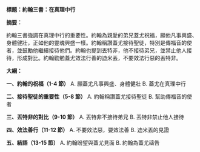 **標題：約翰三書：在真理中行**

**摘要：**

約翰三書強調在真理中行的重要性。約翰為親愛的弟兄蓋尤祝福，願他凡事興盛、身體健壯，正如他的靈魂興盛一樣。約翰稱讚蓋尤接待聖徒，特別是傳福音的使者，並鼓勵他繼續接待他們。約翰也提到丟特非，他不接待弟兄，並禁止他人接待，形成對比。約翰勸勉蓋尤效法行善的迪米丟，不要效法行惡的丟特非。

**大綱：**

**一、約翰的祝福（1-4 節）**
    A. 願蓋尤凡事興盛、身體健壯
    B. 蓋尤在真理中行

**二、接待聖徒的重要性（5-8 節）**
    A. 約翰稱讚蓋尤接待聖徒
    B. 幫助傳福音的使者

**三、丟特非的對比（9-10 節）**
    A. 丟特非不接待弟兄
    B. 丟特非禁止他人接待

**四、效法善行（11-12 節）**
    A. 不要效法惡，要效法善
    B. 迪米丟的見證

**五、結語（13-15 節）**
    A. 約翰盼望與蓋尤見面
    B. 約翰為蓋尤禱告